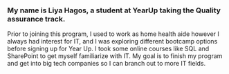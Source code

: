 <h3>My name is Liya Hagos, a student at YearUp taking the Quality assurance track.</h3>
Prior to joining this program, I used to work as home health aide however I always had 
interest for IT, and I was exploring different bootcamp options before signing up for 
Year Up. I took some online courses like SQL and SharePoint to get myself familiarize 
with IT. My goal is to finish my program and get into big tech companies so
I can branch out to more IT fields.
